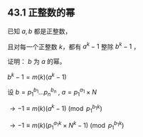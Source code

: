 ## 43.1 正整数的幂

已知 $a,b$ 都是正整数，

且对每一个正整数 $k$，都有 $a^k-1$ 整除 $b^k-1$ ，

证明： $b$ 为 $a$ 的幂。

$b^k-1 = m(k)(a^k-1)$

设 $b=p_1^{b_1}...p_n^{b_n}$ , $a=p_1^{a_1}\times N$

$\rightarrow -1\equiv m(k)(a^k-1) \pmod {p_1^{b_1k}}$

$\rightarrow -1\equiv m(k)(p_1^{a_1k}\times N^{k}-1) \pmod {p_1^{b_1k}}$